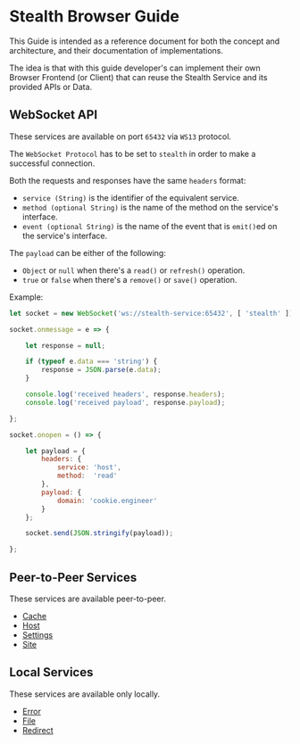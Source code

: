 
# Stealth Browser Guide

This Guide is intended as a reference document for both the concept
and architecture, and their documentation of implementations.

The idea is that with this guide developer's can implement their
own Browser Frontend (or Client) that can reuse the Stealth Service
and its provided APIs or Data.


## WebSocket API

These services are available on port `65432` via `WS13` protocol.

The `WebSocket Protocol` has to be set to `stealth` in order to make
a successful connection.

Both the requests and responses have the same `headers` format:

- `service (String)` is the identifier of the equivalent service.
- `method (optional String)` is the name of the method on the service's interface.
- `event (optional String)` is the name of the event that is `emit()`ed on the service's interface.

The `payload` can be either of the following:

- `Object` or `null` when there's a `read()` or `refresh()` operation.
- `true` or `false` when there's a `remove()` or `save()` operation.

Example:

```javascript
let socket = new WebSocket('ws://stealth-service:65432', [ 'stealth' ]);

socket.onmessage = e => {

	let response = null;

	if (typeof e.data === 'string') {
		response = JSON.parse(e.data);
	}

	console.log('received headers', response.headers);
	console.log('received payload', response.payload);

};

socket.onopen = () => {

	let payload = {
		headers: {
			service: 'host',
			method:  'read'
		},
		payload: {
			domain: 'cookie.engineer'
		}
	};

	socket.send(JSON.stringify(payload));

};
```


## Peer-to-Peer Services

These services are available peer-to-peer.

- [Cache](./services/peer-to-peer/Cache.md)
- [Host](./services/peer-to-peer/Host.md)
- [Settings](./services/peer-to-peer/Settings.md)
- [Site](./services/peer-to-peer/Site.md)

## Local Services

These services are available only locally.

- [Error](./services/local/Error.md)
- [File](./services/local/File.md)
- [Redirect](./services/local/Redirect.md)

